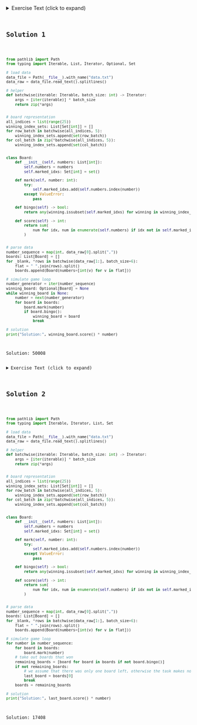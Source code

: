 <details><summary>Exercise Text (click to expand)</summary>

<article class="day-desc">
    <h2>--- Day 4: Giant Squid ---</h2>
    <p>You're already almost 1.5km (almost a mile) below the surface of the ocean, already so deep that you can't see
        any sunlight. What you <em>can</em> see, however, is a giant squid that has attached itself to the outside of
        your submarine.</p>
    <p>Maybe it wants to play <a href="https://en.wikipedia.org/wiki/Bingo_(American_version)"
            target="_blank">bingo</a>?</p>
    <p>Bingo is played on a set of boards each consisting of a 5x5 grid of numbers. Numbers are chosen at random, and
        the chosen number is <em>marked</em> on all boards on which it appears. (Numbers may not appear on all boards.)
        If all numbers in any row or any column of a board are marked, that board <em>wins</em>. (Diagonals don't
        count.)</p>
    <p>The submarine has a <em>bingo subsystem</em> to help passengers (currently, you and the giant squid) pass the
        time. It automatically generates a random order in which to draw numbers and a random set of boards (your puzzle
        input). For example:</p>
    <pre><code>7,4,9,5,11,17,23,2,0,14,21,24,10,16,13,6,15,25,12,22,18,20,8,19,3,26,1
    
    22 13 17 11  0
     8  2 23  4 24
    21  9 14 16  7
     6 10  3 18  5
     1 12 20 15 19
    
     3 15  0  2 22
     9 18 13 17  5
    19  8  7 25 23
    20 11 10 24  4
    14 21 16 12  6
    
    14 21 17 24  4
    10 16 15  9 19
    18  8 23 26 20
    22 11 13  6  5
     2  0 12  3  7
    </code></pre>
    <p>After the first five numbers are drawn (<code>7</code>, <code>4</code>, <code>9</code>, <code>5</code>, and
        <code>11</code>), there are no winners, but the boards are marked as follows (shown here adjacent to each other
        to save space):</p>
    <pre><code>22 13 17 <em>11</em>  0         3 15  0  2 22        14 21 17 24  <em>4</em>
     8  2 23  <em>4</em> 24         <em>9</em> 18 13 17  <em>5</em>        10 16 15  <em>9</em> 19
    21  <em>9</em> 14 16  <em>7</em>        19  8  <em>7</em> 25 23        18  8 23 26 20
     6 10  3 18  <em>5</em>        20 <em>11</em> 10 24  <em>4</em>        22 <em>11</em> 13  6  <em>5</em>
     1 12 20 15 19        14 21 16 12  6         2  0 12  3  <em>7</em>
    </code></pre>
    <p>After the next six numbers are drawn (<code>17</code>, <code>23</code>, <code>2</code>, <code>0</code>,
        <code>14</code>, and <code>21</code>), there are still no winners:</p>
    <pre><code>22 13 <em>17</em> <em>11</em>  <em>0</em>         3 15  <em>0</em>  <em>2</em> 22        <em>14</em> <em>21</em> <em>17</em> 24  <em>4</em>
     8  <em>2</em> <em>23</em>  <em>4</em> 24         <em>9</em> 18 13 <em>17</em>  <em>5</em>        10 16 15  <em>9</em> 19
    <em>21</em>  <em>9</em> <em>14</em> 16  <em>7</em>        19  8  <em>7</em> 25 <em>23</em>        18  8 <em>23</em> 26 20
     6 10  3 18  <em>5</em>        20 <em>11</em> 10 24  <em>4</em>        22 <em>11</em> 13  6  <em>5</em>
     1 12 20 15 19        <em>14</em> <em>21</em> 16 12  6         <em>2</em>  <em>0</em> 12  3  <em>7</em>
    </code></pre>
    <p>Finally, <code>24</code> is drawn:</p>
    <pre><code>22 13 <em>17</em> <em>11</em>  <em>0</em>         3 15  <em>0</em>  <em>2</em> 22        <em>14</em> <em>21</em> <em>17</em> <em>24</em>  <em>4</em>
     8  <em>2</em> <em>23</em>  <em>4</em> <em>24</em>         <em>9</em> 18 13 <em>17</em>  <em>5</em>        10 16 15  <em>9</em> 19
    <em>21</em>  <em>9</em> <em>14</em> 16  <em>7</em>        19  8  <em>7</em> 25 <em>23</em>        18  8 <em>23</em> 26 20
     6 10  3 18  <em>5</em>        20 <em>11</em> 10 <em>24</em>  <em>4</em>        22 <em>11</em> 13  6  <em>5</em>
     1 12 20 15 19        <em>14</em> <em>21</em> 16 12  6         <em>2</em>  <em>0</em> 12  3  <em>7</em>
    </code></pre>
    <p>At this point, the third board <em>wins</em> because it has at least one complete row or column of marked numbers
        (in this case, the entire top row is marked: <code><em>14 21 17 24  4</em></code>).</p>
    <p>The <em>score</em> of the winning board can now be calculated. Start by finding the <em>sum of all unmarked
            numbers</em> on that board; in this case, the sum is <code>188</code>. Then, multiply that sum by <em>the
            number that was just called</em> when the board won, <code>24</code>, to get the final score,
        <code>188 * 24 = <em>4512</em></code>.</p>
    <p>To guarantee victory against the giant squid, figure out which board will win first. <em>What will your final
            score be if you choose that board?</em></p>
</article>

</details>

## Solution 1

```python

from pathlib import Path
from typing import Iterable, List, Iterator, Optional, Set

# load data
data_file = Path(__file__).with_name("data.txt")
data_raw = data_file.read_text().splitlines()

# helper
def batchwise(iterable: Iterable, batch_size: int) -> Iterator:
    args = [iter(iterable)] * batch_size
    return zip(*args)


# board representation
all_indices = list(range(25))
winning_index_sets: List[Set[int]] = []
for row_batch in batchwise(all_indices, 5):
    winning_index_sets.append(set(row_batch))
for col_batch in zip(*batchwise(all_indices, 5)):
    winning_index_sets.append(set(col_batch))


class Board:
    def __init__(self, numbers: List[int]):
        self.numbers = numbers
        self.marked_idxs: Set[int] = set()

    def mark(self, number: int):
        try:
            self.marked_idxs.add(self.numbers.index(number))
        except ValueError:
            pass

    def bingo(self) -> bool:
        return any(winning.issubset(self.marked_idxs) for winning in winning_index_sets)

    def score(self) -> int:
        return sum(
            num for idx, num in enumerate(self.numbers) if idx not in self.marked_idxs
        )


# parse data
number_sequence = map(int, data_raw[0].split(","))
boards: List[Board] = []
for _blank, *rows in batchwise(data_raw[1:], batch_size=6):
    flat = " ".join(rows).split()
    boards.append(Board(numbers=[int(v) for v in flat]))

# simulate game loop
number_generator = iter(number_sequence)
winning_board: Optional[Board] = None
while winning_board is None:
    number = next(number_generator)
    for board in boards:
        board.mark(number)
        if board.bingo():
            winning_board = board
            break

# solution
print("Solution:", winning_board.score() * number)


```

Solution: 50008


<details><summary>Exercise Text (click to expand)</summary>

<article class="day-desc"><h2 id="part2">--- Part Two ---</h2><p>On the other hand, it might be wise to try a different strategy: <span title="That's 'cuz a submarine don't pull things' antennas out of their sockets when they lose. Giant squid are known to do that.">let the giant squid win</span>.</p>
<p>You aren't sure how many bingo boards a giant squid could play at once, so rather than waste time counting its arms, the safe thing to do is to <em>figure out which board will win last</em> and choose that one. That way, no matter which boards it picks, it will win for sure.</p>
<p>In the above example, the second board is the last to win, which happens after <code>13</code> is eventually called and its middle column is completely marked. If you were to keep playing until this point, the second board would have a sum of unmarked numbers equal to <code>148</code> for a final score of <code>148 * 13 = <em>1924</em></code>.</p>
<p>Figure out which board will win last. <em>Once it wins, what would its final score be?</em></p>
</article>

</details>

## Solution 2

```python

from pathlib import Path
from typing import Iterable, Iterator, List, Set

# load data
data_file = Path(__file__).with_name("data.txt")
data_raw = data_file.read_text().splitlines()

# helper
def batchwise(iterable: Iterable, batch_size: int) -> Iterator:
    args = [iter(iterable)] * batch_size
    return zip(*args)


# board representation
all_indices = list(range(25))
winning_index_sets: List[Set[int]] = []
for row_batch in batchwise(all_indices, 5):
    winning_index_sets.append(set(row_batch))
for col_batch in zip(*batchwise(all_indices, 5)):
    winning_index_sets.append(set(col_batch))


class Board:
    def __init__(self, numbers: List[int]):
        self.numbers = numbers
        self.marked_idxs: Set[int] = set()

    def mark(self, number: int):
        try:
            self.marked_idxs.add(self.numbers.index(number))
        except ValueError:
            pass

    def bingo(self) -> bool:
        return any(winning.issubset(self.marked_idxs) for winning in winning_index_sets)

    def score(self) -> int:
        return sum(
            num for idx, num in enumerate(self.numbers) if idx not in self.marked_idxs
        )


# parse data
number_sequence = map(int, data_raw[0].split(","))
boards: List[Board] = []
for _blank, *rows in batchwise(data_raw[1:], batch_size=6):
    flat = " ".join(rows).split()
    boards.append(Board(numbers=[int(v) for v in flat]))

# simulate game loop
for number in number_sequence:
    for board in boards:
        board.mark(number)
    # take out boards that won
    remaining_boards = [board for board in boards if not board.bingo()]
    if not remaining_boards:
        # we assume that there was only one board left, otherwise the task makes no sense
        last_board = boards[0]
        break
    boards = remaining_boards

# solution
print("Solution:", last_board.score() * number)


```

Solution: 17408
